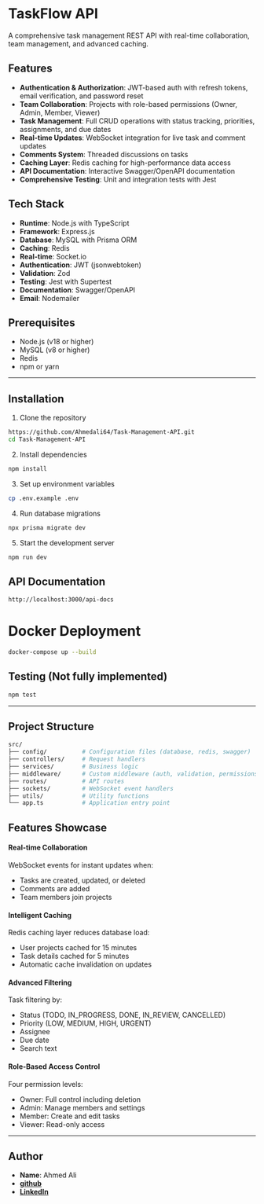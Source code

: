 # TaskFlow API

A comprehensive task management REST API with real-time collaboration, team management, and advanced caching.

## Features

- **Authentication & Authorization**: JWT-based auth with refresh tokens, email verification, and password reset
- **Team Collaboration**: Projects with role-based permissions (Owner, Admin, Member, Viewer)
- **Task Management**: Full CRUD operations with status tracking, priorities, assignments, and due dates
- **Real-time Updates**: WebSocket integration for live task and comment updates
- **Comments System**: Threaded discussions on tasks
- **Caching Layer**: Redis caching for high-performance data access
- **API Documentation**: Interactive Swagger/OpenAPI documentation
- **Comprehensive Testing**: Unit and integration tests with Jest

## Tech Stack

- **Runtime**: Node.js with TypeScript
- **Framework**: Express.js
- **Database**: MySQL with Prisma ORM
- **Caching**: Redis
- **Real-time**: Socket.io
- **Authentication**: JWT (jsonwebtoken)
- **Validation**: Zod
- **Testing**: Jest with Supertest
- **Documentation**: Swagger/OpenAPI
- **Email**: Nodemailer

## Prerequisites

- Node.js (v18 or higher)
- MySQL (v8 or higher)
- Redis
- npm or yarn

---

## Installation

1. Clone the repository
```bash
https://github.com/Ahmedali64/Task-Management-API.git
cd Task-Management-API
```
2. Install dependencies

```bash
npm install
```

3. Set up environment variables
```bash
cp .env.example .env
```

4. Run database migrations
```bash
npx prisma migrate dev
```

5. Start the development server

```bash
npm run dev
```

## API Documentation

```bash
http://localhost:3000/api-docs
```
# Docker Deployment

```bash
docker-compose up --build
```

## Testing (Not fully implemented)
```bash
npm test
```
---
##  Project Structure
```bash
src/
├── config/          # Configuration files (database, redis, swagger)
├── controllers/     # Request handlers
├── services/        # Business logic
├── middleware/      # Custom middleware (auth, validation, permissions)
├── routes/          # API routes
├── sockets/         # WebSocket event handlers
├── utils/           # Utility functions
└── app.ts           # Application entry point
```

## Features Showcase

#### Real-time Collaboration
WebSocket events for instant updates when:

* Tasks are created, updated, or deleted
* Comments are added
* Team members join projects

#### Intelligent Caching
Redis caching layer reduces database load:

* User projects cached for 15 minutes
* Task details cached for 5 minutes
* Automatic cache invalidation on updates

#### Advanced Filtering
Task filtering by:

* Status (TODO, IN_PROGRESS, DONE, IN_REVIEW, CANCELLED)
* Priority (LOW, MEDIUM, HIGH, URGENT)
* Assignee
* Due date
* Search text

#### Role-Based Access Control
Four permission levels:

* Owner: Full control including deletion
* Admin: Manage members and settings
* Member: Create and edit tasks
* Viewer: Read-only access

--- 
## Author
* **Name**: Ahmed Ali
*  [**github**](https://github.com/Ahmedali64)
*  [**LinkedIn**](www.linkedin.com/in/ahmed-ali-esmail)


